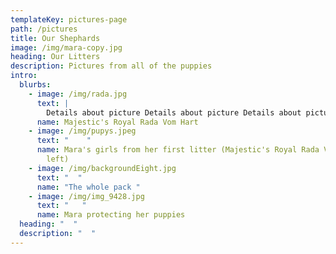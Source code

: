 ```yaml
---
templateKey: pictures-page
path: /pictures
title: Our Shephards
image: /img/mara-copy.jpg
heading: Our Litters
description: Pictures from all of the puppies
intro:
  blurbs:
    - image: /img/rada.jpg
      text: |
        Details about picture Details about picture Details about picture
      name: Majestic's Royal Rada Vom Hart
    - image: /img/pupys.jpeg
      text: "    "
      name: Mara's girls from her first litter (Majestic's Royal Rada Vom Hart on the
        left)
    - image: /img/backgroundEight.jpg
      text: "  "
      name: "The whole pack "
    - image: /img/img_9428.jpg
      text: "   "
      name: Mara protecting her puppies
  heading: "  "
  description: "  "
---
```

